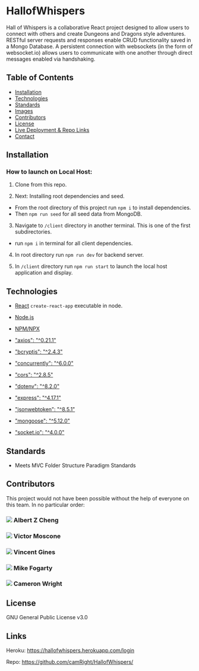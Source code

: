 # HallofWhispers

Hall of Whispers is a collaborative React project designed to allow users to connect with others and create Dungeons and Dragons style adventures. RESTful server requests and responses enable CRUD functionality saved in a Mongo Database. A persistent connection with websockets (in the form of websocket.io) allows users to communicate with one another through direct messages enabled via handshaking.


## Table of Contents

* [Installation](#installation)
* [Technologies](#technologies)
* [Standards](#standards)
* [Images](#images)
* [Contributors](#contributors)
* [License](#license)
* [Live Deployment & Repo Links](#links)
* [Contact](#contact)

## Installation

### How to launch on Local Host:

1. Clone from this repo.

2. Next: Installing root dependencies and seed.
  - From the root directory of this project run `npm i` to install dependencies.
  - Then `npm run seed` for all seed data from MongoDB.

3. Navigate to `/client` directory in another terminal. This is one of the first subdirectories.
  - run `npm i` in terminal for all client dependencies.

4.  In root directory run `npm run dev` for backend server.

5.  In `/client` directory run `npm run start` to launch the local host application and display.

## Technologies

- [React](https://reactjs.org/docs/create-a-new-react-app.html) `create-react-app` executable in node.

- [Node.js](https://nodejs.org/en/docs/) 
- [NPM/NPX](https://docs.npmjs.com/)
- ["axios": "^0.21.1"](https://www.npmjs.com/package/axios)
- ["bcryptjs": "^2.4.3"](https://www.npmjs.com/package/bcryptjs)
- ["concurrently": "^6.0.0"](https://www.npmjs.com/package/concurrently)
- ["cors": "^2.8.5"](https://www.npmjs.com/package/cors)
- ["dotenv": "^8.2.0"](https://www.npmjs.com/package/dotenv)
- ["express": "^4.17.1"](https://expressjs.com/en/guide/routing.html)
- ["jsonwebtoken": "^8.5.1"](https://www.npmjs.com/package/jsonwebtoken)
- ["mongoose": "^5.12.0"](https://www.npmjs.com/package/mongoose)
- ["socket.io": "^4.0.0"](https://socket.io/)

## Standards

- Meets MVC Folder Structure Paradigm Standards

## Contributors
This project would not have been possible without the help of everyone on this team. In no particular order:

### [![](https://github.com/alzcheng.png?size=50)](https://github.com/alzcheng)             Albert Z Cheng

### [![](https://github.com/VictorMoscone.png?size=50)](https://github.com/VictorMoscone)             Victor Moscone

### [![](https://github.com/vgines73.png?size=50)](https://github.com/vgines73)             Vincent Gines

### [![](https://github.com/MikeFogz.png?size=50)](https://github.com/MikeFogz)             Mike Fogarty

### [![](https://github.com/camRight.png?size=50)](https://github.com/camRight)             Cameron Wright



## License

GNU General Public License v3.0

## Links

Heroku: https://hallofwhispers.herokuapp.com/login

Repo: https://github.com/camRight/HallofWhispers/
